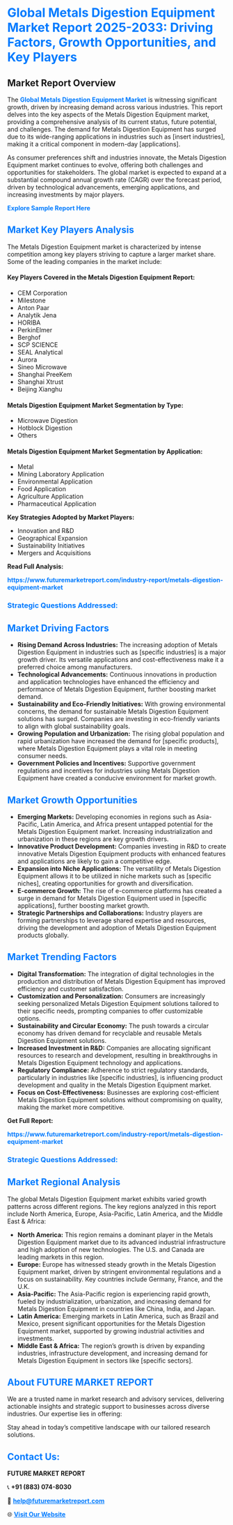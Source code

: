 <h1 style="color: #007BFF;">Global Metals Digestion Equipment Market Report 2025-2033: Driving Factors, Growth Opportunities, and Key Players</h1>

<section id="overview">
<h2>Market Report Overview</h2>
<p>The <a href="https://www.futuremarketreport.com/industry-report/metals-digestion-equipment-market" style="color: #007BFF; text-decoration: none;"><strong>Global Metals Digestion Equipment Market</strong></a> is witnessing significant growth, driven by increasing demand across various industries. This report delves into the key aspects of the Metals Digestion Equipment market, providing a comprehensive analysis of its current status, future potential, and challenges. The demand for Metals Digestion Equipment has surged due to its wide-ranging applications in industries such as [insert industries], making it a critical component in modern-day [applications].</p>
<p>As consumer preferences shift and industries innovate, the Metals Digestion Equipment market continues to evolve, offering both challenges and opportunities for stakeholders. The global market is expected to expand at a substantial compound annual growth rate (CAGR) over the forecast period, driven by technological advancements, emerging applications, and increasing investments by major players.</p>
</section>

<section id="overview">
<p><a href="https://www.futuremarketreport.com/request-sample/reportId=104546" style="color: #007BFF; text-decoration: none;"><strong>Explore Sample Report Here</strong></a></p>
</section>

<section id="key-players">
<h2 style="color: #007BFF;">Market Key Players Analysis</h2>
<p>The Metals Digestion Equipment market is characterized by intense competition among key players striving to capture a larger market share. Some of the leading companies in the market include:</p>
<h4>Key Players Covered in the Metals Digestion Equipment Report:</h4>
<ul><li>CEM Corporation</li><li>Milestone</li><li>Anton Paar</li><li>Analytik Jena</li><li>HORIBA</li><li>PerkinElmer</li><li>Berghof</li><li>SCP SCIENCE</li><li>SEAL Analytical</li><li>Aurora</li><li>Sineo Microwave</li><li>Shanghai PreeKem</li><li>Shanghai Xtrust</li><li>Beijing Xianghu</li></ul>
<h4>Metals Digestion Equipment Market Segmentation by Type:</h4>
<ul><li>Microwave Digestion</li><li>Hotblock Digestion</li><li>Others</li></ul>

<h4>Metals Digestion Equipment Market Segmentation by Application:</h4>
<ul><li>Metal</li><li>Mining Laboratory Application</li><li>Environmental Application</li><li>Food Application</li><li>Agriculture Application</li><li>Pharmaceutical Application</li></ul>
<p><strong>Key Strategies Adopted by Market Players:</strong></p>
<ul>
<li>Innovation and R&D</li>
<li>Geographical Expansion</li>
<li>Sustainability Initiatives</li>
<li>Mergers and Acquisitions</li>
</ul>
</section>

<section>
<p><strong>Read Full Analysis: </strong></p><a href="https://www.futuremarketreport.com/industry-report/metals-digestion-equipment-market" style="color: #007BFF; text-decoration: none;"><strong>https://www.futuremarketreport.com/industry-report/metals-digestion-equipment-market</strong></a>
<h3 style="color: #007BFF;">Strategic Questions Addressed:</h3>
</section>

<section id="driving-factors">
<h2 style="color: #007BFF;">Market Driving Factors</h2>
<ul>
<li><strong>Rising Demand Across Industries:</strong> The increasing adoption of Metals Digestion Equipment in industries such as [specific industries] is a major growth driver. Its versatile applications and cost-effectiveness make it a preferred choice among manufacturers.</li>
<li><strong>Technological Advancements:</strong> Continuous innovations in production and application technologies have enhanced the efficiency and performance of Metals Digestion Equipment, further boosting market demand.</li>
<li><strong>Sustainability and Eco-Friendly Initiatives:</strong> With growing environmental concerns, the demand for sustainable Metals Digestion Equipment solutions has surged. Companies are investing in eco-friendly variants to align with global sustainability goals.</li>
<li><strong>Growing Population and Urbanization:</strong> The rising global population and rapid urbanization have increased the demand for [specific products], where Metals Digestion Equipment plays a vital role in meeting consumer needs.</li>
<li><strong>Government Policies and Incentives:</strong> Supportive government regulations and incentives for industries using Metals Digestion Equipment have created a conducive environment for market growth.</li>
</ul>
</section>

<section id="growth-opportunities">
<h2 style="color: #007BFF;">Market Growth Opportunities</h2>
<ul>
<li><strong>Emerging Markets:</strong> Developing economies in regions such as Asia-Pacific, Latin America, and Africa present untapped potential for the Metals Digestion Equipment market. Increasing industrialization and urbanization in these regions are key growth drivers.</li>
<li><strong>Innovative Product Development:</strong> Companies investing in R&D to create innovative Metals Digestion Equipment products with enhanced features and applications are likely to gain a competitive edge.</li>
<li><strong>Expansion into Niche Applications:</strong> The versatility of Metals Digestion Equipment allows it to be utilized in niche markets such as [specific niches], creating opportunities for growth and diversification.</li>
<li><strong>E-commerce Growth:</strong> The rise of e-commerce platforms has created a surge in demand for Metals Digestion Equipment used in [specific applications], further boosting market growth.</li>
<li><strong>Strategic Partnerships and Collaborations:</strong> Industry players are forming partnerships to leverage shared expertise and resources, driving the development and adoption of Metals Digestion Equipment products globally.</li>
</ul>
</section>

<section id="trending-factors">
<h2 style="color: #007BFF;">Market Trending Factors</h2>
<ul>
<li><strong>Digital Transformation:</strong> The integration of digital technologies in the production and distribution of Metals Digestion Equipment has improved efficiency and customer satisfaction.</li>
<li><strong>Customization and Personalization:</strong> Consumers are increasingly seeking personalized Metals Digestion Equipment solutions tailored to their specific needs, prompting companies to offer customizable options.</li>
<li><strong>Sustainability and Circular Economy:</strong> The push towards a circular economy has driven demand for recyclable and reusable Metals Digestion Equipment solutions.</li>
<li><strong>Increased Investment in R&D:</strong> Companies are allocating significant resources to research and development, resulting in breakthroughs in Metals Digestion Equipment technology and applications.</li>
<li><strong>Regulatory Compliance:</strong> Adherence to strict regulatory standards, particularly in industries like [specific industries], is influencing product development and quality in the Metals Digestion Equipment market.</li>
<li><strong>Focus on Cost-Effectiveness:</strong> Businesses are exploring cost-efficient Metals Digestion Equipment solutions without compromising on quality, making the market more competitive.</li>
</ul>
</section>

<section>
<p><strong>Get Full Report: </strong></p><a href="https://www.futuremarketreport.com/industry-report/metals-digestion-equipment-market" style="color: #007BFF; text-decoration: none;"><strong>https://www.futuremarketreport.com/industry-report/metals-digestion-equipment-market</strong></a>
<h3 style="color: #007BFF;">Strategic Questions Addressed:</h3>
</section>


<section id="regional-analysis">
<h2 style="color: #007BFF;">Market Regional Analysis</h2>
<p>The global Metals Digestion Equipment market exhibits varied growth patterns across different regions. The key regions analyzed in this report include North America, Europe, Asia-Pacific, Latin America, and the Middle East & Africa:</p>
<ul>
<li><strong>North America:</strong> This region remains a dominant player in the Metals Digestion Equipment market due to its advanced industrial infrastructure and high adoption of new technologies. The U.S. and Canada are leading markets in this region.</li>
<li><strong>Europe:</strong> Europe has witnessed steady growth in the Metals Digestion Equipment market, driven by stringent environmental regulations and a focus on sustainability. Key countries include Germany, France, and the U.K.</li>
<li><strong>Asia-Pacific:</strong> The Asia-Pacific region is experiencing rapid growth, fueled by industrialization, urbanization, and increasing demand for Metals Digestion Equipment in countries like China, India, and Japan.</li>
<li><strong>Latin America:</strong> Emerging markets in Latin America, such as Brazil and Mexico, present significant opportunities for the Metals Digestion Equipment market, supported by growing industrial activities and investments.</li>
<li><strong>Middle East & Africa:</strong> The region’s growth is driven by expanding industries, infrastructure development, and increasing demand for Metals Digestion Equipment in sectors like [specific sectors].</li>
</ul>
</section>

<footer>
<h2 style="color: #007BFF;">About FUTURE MARKET REPORT</h2>
<p>We are a trusted name in market research and advisory services, delivering actionable insights and strategic support to businesses across diverse industries. Our expertise lies in offering:</p>

<p>Stay ahead in today’s competitive landscape with our tailored research solutions.</p>

<h2 style="color: #007BFF;">Contact Us:</h2>
<p><strong>FUTURE MARKET REPORT</strong></p>
<p>📞 <strong>+91 (883) 074-8030</strong></p>
<p>📧 <strong><a href="mailto:help@futuremarketreport.com" style="color: #007BFF;">help@futuremarketreport.com</a></strong></p>
<p>🌐 <strong><a href="https://www.futuremarketreport.com/" style="color: #007BFF;">Visit Our Website</a></strong></p>
</footer>